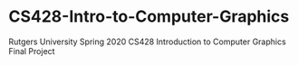 # CS428-Intro-to-Computer-Graphics
Rutgers University Spring 2020 CS428 Introduction to Computer Graphics Final Project
